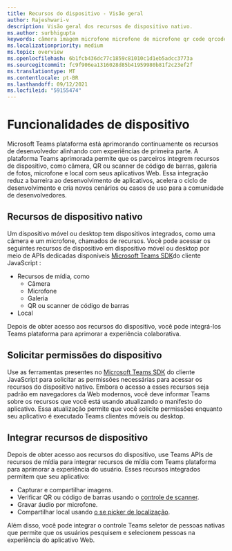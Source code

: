 ```yaml
---
title: Recursos do dispositivo - Visão geral
author: Rajeshwari-v
description: Visão geral dos recursos de dispositivo nativo.
ms.author: surbhigupta
keywords: câmera imagem microfone microfone de microfone qr code qrcode barra de código de barras código de barras de verificação do scanner de localização de mapa de recursos nativos do dispositivo permissões de dispositivo
ms.localizationpriority: medium
ms.topic: overview
ms.openlocfilehash: 6b1fcb436dc77c1859c81010c1d1eb5adcc3773a
ms.sourcegitcommit: fc9f906ea1316028d85b41959980b81f2c23ef2f
ms.translationtype: MT
ms.contentlocale: pt-BR
ms.lasthandoff: 09/12/2021
ms.locfileid: "59155474"
---
```

# <a name="device-capabilities"></a>Funcionalidades de dispositivo

Microsoft Teams plataforma está aprimorando continuamente os recursos de desenvolvedor alinhando com experiências de primeira parte. A plataforma Teams aprimorada permite que os parceiros integrem recursos de dispositivo, como câmera, QR ou scanner de código de barras, galeria de fotos, microfone e local com seus aplicativos Web. Essa integração reduz a barreira ao desenvolvimento de aplicativos, acelera o ciclo de desenvolvimento e cria novos cenários ou casos de uso para a comunidade de desenvolvedores.

## <a name="native-device-capabilities"></a>Recursos de dispositivo nativo

Um dispositivo móvel ou desktop tem dispositivos integrados, como uma câmera e um microfone, chamados de recursos. Você pode acessar os seguintes recursos de dispositivo em dispositivo móvel ou desktop por meio de APIs dedicadas disponíveis [Microsoft Teams SDK](/javascript/api/overview/msteams-client?view=msteams-client-js-latest&preserve-view=true)do cliente JavaScript :
* Recursos de mídia, como
    * Câmera
    * Microfone
    * Galeria
    * QR ou scanner de código de barras
* Local

Depois de obter acesso aos recursos do dispositivo, você pode integrá-los Teams plataforma para aprimorar a experiência colaborativa. 

## <a name="request-device-permissions"></a>Solicitar permissões do dispositivo

Use as ferramentas presentes no [Microsoft Teams SDK](/javascript/api/overview/msteams-client?view=msteams-client-js-latest&preserve-view=true) do cliente [](native-device-permissions.md) JavaScript para solicitar as permissões necessárias para acessar os recursos do dispositivo nativo. Embora o acesso a esses recursos seja padrão em navegadores da Web modernos, você deve informar Teams sobre os recursos que você está usando atualizando o manifesto do aplicativo. Essa atualização permite que você solicite permissões enquanto seu aplicativo é executado Teams clientes móveis ou desktop.
 
 ## <a name="integrate-device-capabilities"></a>Integrar recursos de dispositivo

Depois de obter acesso aos recursos do dispositivo, use [](mobile-camera-image-permissions.md) Teams APIs de recursos de mídia para integrar recursos de mídia com Teams plataforma para aprimorar a experiência do usuário. Esses recursos integrados permitem que seu aplicativo:

* Capturar e compartilhar imagens.
* Verificar QR ou código de barras usando o [controle de scanner](qr-barcode-scanner-capability.md).
* Gravar áudio por microfone.
* Compartilhar local usando [o se picker de localização](location-capability.md).

Além disso, você pode integrar [](people-picker-capability.md) o controle Teams seletor de pessoas nativas que permite que os usuários pesquisem e selecionem pessoas na experiência do aplicativo Web.


